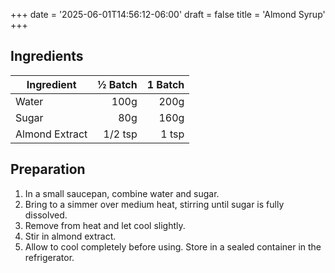 +++
date = '2025-06-01T14:56:12-06:00'
draft = false
title = 'Almond Syrup'
+++

## Ingredients

| Ingredient         | ½ Batch | 1 Batch |
|--------------------|--------:|--------:|
| Water              |   100g  |   200g  |
| Sugar              |    80g  |   160g  |
| Almond Extract     |   1/2 tsp | 1 tsp  |

## Preparation

1. In a small saucepan, combine water and sugar.
2. Bring to a simmer over medium heat, stirring until sugar is fully dissolved.
3. Remove from heat and let cool slightly.
4. Stir in almond extract.
5. Allow to cool completely before using. Store in a sealed container in the refrigerator.
